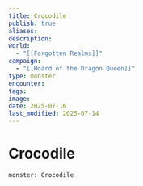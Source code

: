 ```yaml
---
title: Crocodile
publish: true
aliases: 
description: 
world:
  - "[[Forgotten Realms]]"
campaign:
  - "[[Hoard of the Dragon Queen]]"
type: monster
encounter: 
tags: 
image: 
date: 2025-07-16
last_modified: 2025-07-14
---
```

# Crocodile
```statblock
monster: Crocodile 
```
